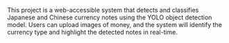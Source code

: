 This project is a web-accessible system that detects and classifies Japanese and Chinese currency notes using the YOLO object detection model. Users can upload images of money, and the system will identify the currency type and highlight the detected notes in real-time.
